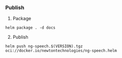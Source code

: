 ### Publish

1. Package
```shell
helm package . -d docs
```
2. Publish
```shell
helm push ng-speech.$(VERSION).tgz oci://docker.io/newtontechnologies/ng-speech.helm
```
